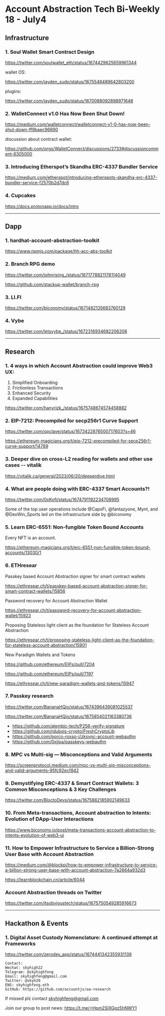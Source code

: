 # Account Abstraction Tech Bi-Weekly 18 - July4


## Infrastructure

### 1.  Soul Wallet Smart Contract Design

https://twitter.com/soulwallet_eth/status/1674429625659961344

wallet OS:

https://twitter.com/jayden_sudo/status/1675548489642803200

plugins:

https://twitter.com/jayden_sudo/status/1670088092898971648

### 2. WalletConnect v1.0 Has Now Been Shut Down!

https://medium.com/walletconnect/walletconnect-v1-0-has-now-been-shut-down-ff9baec96690

discussion about contract wallet:

https://github.com/orgs/WalletConnect/discussions/2733#discussioncomment-6305000

### 3. Introducing Etherspot’s Skandha ERC-4337 Bundler Service

https://medium.com/etherspot/introducing-etherspots-skandha-erc-4337-bundler-service-f2570b2d7dc6

### 4. Cupcakes

https://docs.protonapp.io/docs/intro

---

## Dapp

### 1. hardhat-account-abstraction-toolkit

https://www.npmjs.com/package/hh-acc-abs-toolkit


### 2. Branch RPG demo

https://twitter.com/johnrising_/status/1671778821178114049

https://github.com/stackup-wallet/branch-rpg

### 3. LI.FI

https://twitter.com/biconomy/status/1671482135683760129

### 4. Vybe

https://twitter.com/letsvybe_/status/1672316934682206208

---
## Research

### 1.  4 ways in which Account Abstraction could improve Web3 UX:

1. Simplified Onboarding
2. Frictionless Transactions
3. Enhanced Security
4. Expanded Capabilities

https://twitter.com/hanyrizk_/status/1675748674574458882

### 2. EIP-7212: Precompiled for secp256r1 Curve Support

https://twitter.com/opclave/status/1673422876500717603?s=46

https://ethereum-magicians.org/t/eip-7212-precompiled-for-secp256r1-curve-support/14789

### 3. Deeper dive on cross-L2 reading for wallets and other use cases -- vitalik

https://vitalik.ca/general/2023/06/20/deeperdive.html

### 4. What are people doing with ERC-4337 Smart Accounts?!

https://twitter.com/0xKofi/status/1674791192234708995

Some of the top user operations include @CapxFi, @fantazyone, Mynt, and @DexWin_Sports led on the infrastructure side by @biconomy

### 5. Learn ERC-6551: Non-fungible Token Bound Accounts

Every NFT is an account.

https://ethereum-magicians.org/t/erc-6551-non-fungible-token-bound-accounts/13030/1

### 6. ETHresear

Passkey based Account Abstraction signer for smart contract wallets

https://ethresear.ch/t/passkey-based-account-abstraction-signer-for-smart-contract-wallets/15856

Password recovery for Account Abstraction Wallet

https://ethresear.ch/t/password-recovery-for-account-abstraction-wallet/15923

Proposing Stateless light client as the foundation for Stateless Account Abstraction

https://ethresear.ch/t/proposing-stateless-light-client-as-the-foundation-for-stateless-account-abstraction/15901


New Paradigm Wallets and Tokens

https://github.com/ethereum/EIPs/pull/7204

https://github.com/ethereum/EIPs/pull/7197

https://ethresear.ch/t/new-paradigm-wallets-and-tokens/15947

### 7. Passkey research

https://twitter.com/BananaHQio/status/1674396439081025537

https://twitter.com/BananaHQio/status/1675854021163380736

- https://github.com/alembic-tech/P256-verify-signature
- https://github.com/rdubois-crypto/FreshCryptoLib
- https://github.com/porco-rosso-j/zksync-account-webauthn
- https://github.com/0xjjpa/passkeys-webauthn

### 8. MPC vs Multi-sig — Misconceptions and Valid Arguments

https://screenprotocol.medium.com/mpc-vs-multi-sig-misconceptions-and-valid-arguments-95fc92ecf842

### 9. Demystifying ERC-4337 & Smart Contract Wallets: 3 Common Misconceptions & 3 Key Challenges

https://twitter.com/BloctoDevs/status/1675882185902149633

### 10. From Meta-transactions, Account abstraction to Intents: Evolution of DApp-User Interactions

https://www.biconomy.io/post/meta-transactions-account-abstraction-to-intents-evolution-of-web3-ui

### 11. How to Empower Infrastructure to Service a Billion-Strong User Base with Account Abstraction

https://medium.com/@blockpi/how-to-empower-infrastructure-to-service-a-billion-strong-user-base-with-account-abstraction-7a2664a932d3

https://learnblockchain.cn/article/6044

### Account Abstraction threads on Twitter

https://twitter.com/itsobvioustech/status/1675750549285916673

---
## Hackathon & Events

### 1. Digital Asset Custody Nomenclature: A continued attempt at Frameworks

https://twitter.com/zerodev_app/status/1674441342355931139

```
Contact:
Wechat: skyhigh22
Telegram: @skyhighfeng
Email: skyhighfeng@gmail.com
Twitter: @skyh20
ENS: skyhighfeng.eth
GitHub: https://github.com/accountjs/aa-research
```

If missed plz contact skyhighfeng@gmail.com

Join our group to post news: https://t.me/+Hpm2SIXGpz5hNWY1
